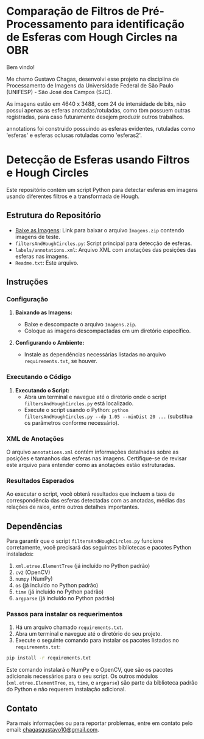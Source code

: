 # Comparação de Filtros de Pré-Processamento para identificação de Esferas com Hough Circles na OBR
Bem vindo!

Me chamo Gustavo Chagas, desenvolvi esse projeto na disciplina de Processamento de Imagens 
da Universidade Federal de São Paulo (UNIFESP) - São José dos Campos (SJC).

As imagens estão em 4640 x 3488, com 24 de intensidade de bits, não possui apenas as esferas anotadas/rotuladas,
como tbm possuem outras registradas, para caso futuramente desejem produzir outros trabalhos.

annotations foi construido possuindo as esferas evidentes, rutuladas como 'esferas' e
esferas oclusas rotuladas como 'esferas2'.

# Detecção de Esferas usando Filtros e Hough Circles

Este repositório contém um script Python para detectar esferas em imagens usando diferentes filtros e a transformada de Hough.

## Estrutura do Repositório

- [Baixe as Imagens](https://drive.google.com/file/d/11EiaMbnUO2u8ymdRK7S7gVkEKjQiAhQf/view?usp=drive_link): Link para baixar o arquivo `Imagens.zip` contendo imagens de teste.
- `filtersAndHoughCircles.py`: Script principal para detecção de esferas.
- `labels/annotations.xml`: Arquivo XML com anotações das posições das esferas nas imagens.
- `Readme.txt`: Este arquivo.

## Instruções

### Configuração

1. **Baixando as Imagens:**
   - Baixe e descompacte o arquivo `Imagens.zip`.
   - Coloque as imagens descompactadas em um diretório específico.

2. **Configurando o Ambiente:**
   - Instale as dependências necessárias listadas no arquivo `requirements.txt`, se houver.

### Executando o Código

1. **Executando o Script:**
   - Abra um terminal e navegue até o diretório onde o script `filtersAndHoughCircles.py` está localizado.
   - Execute o script usando o Python: `python filtersAndHoughCircles.py --dp 1.05 --minDist 20 ...` (substitua os parâmetros conforme necessário).

### XML de Anotações

O arquivo `annotations.xml` contém informações detalhadas sobre as posições e tamanhos das esferas nas imagens. Certifique-se de revisar este arquivo para entender como as anotações estão estruturadas.

### Resultados Esperados

Ao executar o script, você obterá resultados que incluem a taxa de correspondência das esferas detectadas com as anotadas, médias das relações de raios, entre outros detalhes importantes.

## Dependências

Para garantir que o script `filtersAndHoughCircles.py` funcione corretamente, você precisará das seguintes bibliotecas e pacotes Python instalados:

1. `xml.etree.ElementTree` (já incluído no Python padrão)
2. `cv2` (OpenCV)
3. `numpy` (NumPy)
4. `os` (já incluído no Python padrão)
5. `time` (já incluído no Python padrão)
6. `argparse` (já incluído no Python padrão)

### Passos para instalar os requerimentos

1. Há um arquivo chamado `requirements.txt`.
2. Abra um terminal e navegue até o diretório do seu projeto.
3. Execute o seguinte comando para instalar os pacotes listados no `requirements.txt`:

```sh
pip install -r requirements.txt
```

Este comando instalará o NumPy e o OpenCV, que são os pacotes adicionais necessários para o seu script. Os outros módulos (`xml.etree.ElementTree`, `os`, `time`, e `argparse`) são parte da biblioteca padrão do Python e não requerem instalação adicional.

## Contato

Para mais informações ou para reportar problemas, entre em contato pelo email: chagasgustavo10@gmail.com.
